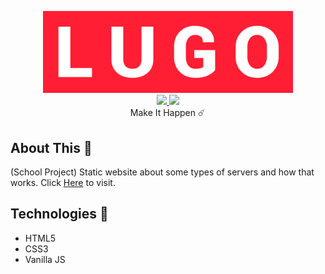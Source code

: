 <p align="center">
    <img src="https://raw.githubusercontent.com/ericklugoj/ericklugoj/master/logo_lugo.png" width=400 alt="LUGO">
    <br>
    <a href="https://www.facebook.com/ErickLugoJ/" target="_blank">
        <img src="https://img.shields.io/badge/Facebook-%40ErickLugoJ-blue">
    </a>
    <a href="https://twitter.com/ErickLugoo" target="_blank">
        <img src="https://img.shields.io/twitter/follow/ErickLugoo?style=social">
    </a>
    <br>
    Make It Happen ☄️
</p>


## About This 📢
(School Project) Static website about some types of servers and how that works. Click [Here](https://ericklugoj.github.io/ProyectoSO/ "Here") to visit.

## Technologies 🧪
- HTML5
- CSS3
- Vanilla JS
